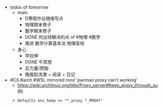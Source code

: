 - todos of tomorrow
	- main
		- D寒假作业随缘写点
		- 物理期末卷子
		- 数学期末卷子
		- DONE 列出待解决的点 of #物理 #数学
		- 推进 数学计算基本法 物理圣经
	- 身心
		- 早拉伸
		- DONE 午冥想
		- 后力量/燃脂
		- 晚瘦脸洗漱  + 阅读 + 日记
- #CS #arch #WSL mirrored mod 'pacman proxy can't working'
	- https://wiki.archlinux.org/title/Proxy_server#Keep_proxy_through_sudo
	- ```/etc/sudoers.d/05_proxy
	  Defaults env_keep += "*_proxy *_PROXY"
	  ```